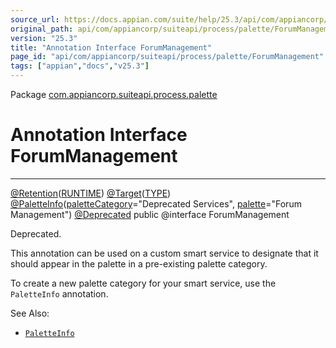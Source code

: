 ```yaml
---
source_url: https://docs.appian.com/suite/help/25.3/api/com/appiancorp/suiteapi/process/palette/ForumManagement.html
original_path: api/com/appiancorp/suiteapi/process/palette/ForumManagement.html
version: "25.3"
title: "Annotation Interface ForumManagement"
page_id: "api/com/appiancorp/suiteapi/process/palette/ForumManagement"
tags: ["appian","docs","v25.3"]
---
```



Package [com.appiancorp.suiteapi.process.palette](package-summary.html)

# Annotation Interface ForumManagement

* * *

[@Retention](https://docs.oracle.com/en/java/javase/17/docs/api/java.base/java/lang/annotation/Retention.html "class or interface in java.lang.annotation")([RUNTIME](https://docs.oracle.com/en/java/javase/17/docs/api/java.base/java/lang/annotation/RetentionPolicy.html#RUNTIME "class or interface in java.lang.annotation")) [@Target](https://docs.oracle.com/en/java/javase/17/docs/api/java.base/java/lang/annotation/Target.html "class or interface in java.lang.annotation")([TYPE](https://docs.oracle.com/en/java/javase/17/docs/api/java.base/java/lang/annotation/ElementType.html#TYPE "class or interface in java.lang.annotation")) [@PaletteInfo](PaletteInfo.html "annotation interface in com.appiancorp.suiteapi.process.palette")([paletteCategory](PaletteInfo.html#paletteCategory\(\))\="Deprecated Services", [palette](PaletteInfo.html#palette\(\))\="Forum Management") [@Deprecated](https://docs.oracle.com/en/java/javase/17/docs/api/java.base/java/lang/Deprecated.html "class or interface in java.lang") public @interface ForumManagement

Deprecated.

This annotation can be used on a custom smart service to designate that it should appear in the palette in a pre-existing palette category.

To create a new palette category for your smart service, use the `PaletteInfo` annotation.

See Also:

-   [`PaletteInfo`](PaletteInfo.html "annotation interface in com.appiancorp.suiteapi.process.palette")